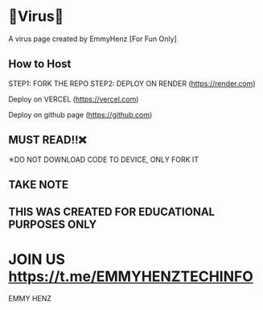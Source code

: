 # 📛Virus📛
A virus page created by EmmyHenz [For Fun Only]

## How to Host
STEP1: FORK THE REPO
STEP2: DEPLOY ON RENDER (https://render.com)

Deploy on VERCEL (https://vercel.com)

Deploy on github page (https://github.com)

## MUST READ‼❌
✳DO NOT DOWNLOAD CODE TO DEVICE, ONLY FORK IT
## TAKE NOTE

## THIS WAS CREATED FOR EDUCATIONAL PURPOSES ONLY
# JOIN US https://t.me/EMMYHENZTECHINFO

EMMY HENZ
